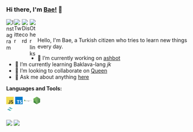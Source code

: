 <!--- SOURCE README https://github.com/anuraghazra/anuraghazra --->

### Hi there, I'm [Bae!](https://bae.codes) 👋

<a href="https://www.instagram.com/bae1dev">
  <img align="left" alt="Instagram" width="21px" src="https://raw.githubusercontent.com/baen/baen/master/asset/instagram.svg" />
</a>
<a href="https://twitter.com/platinbae">
  <img align="left" alt="Twitter" width="21px" src="https://raw.githubusercontent.com/baen/baen/master/asset/twitter.svg" />
</a>
<a href="https://discord.gg/TPrpr76">
  <img align="left" alt="Discord" width="21px" src="https://raw.githubusercontent.com/baen/baen/master/asset/discord.svg" />
</a>
<a href="https://tap.bio/@bae">
  <img align="left" alt="Other links" width="21px" src="https://raw.githubusercontent.com/baen/baen/master/asset/circle-outline.svg" />
</a>

<br />
<br />

Hello, I'm Bae, a Turkish citizen who tries to learn new things every day.

- 🔭 I’m currently working on [ashbot](https://github.com/ashbot)
- 🌱 I’m currently learning Baklava-lang *jk*
- 👯 I’m looking to collaborate on [Queen](https://github.com/baen/queen)
- 💬 Ask me about anything [here](https://github.com/baen/baen/issues)

**Languages and Tools:**  

<code><img height="20" src="https://raw.githubusercontent.com/github/explore/80688e429a7d4ef2fca1e82350fe8e3517d3494d/topics/javascript/javascript.png"></code>
<code><img height="20" src="https://raw.githubusercontent.com/github/explore/80688e429a7d4ef2fca1e82350fe8e3517d3494d/topics/typescript/typescript.png"></code>
<code><img height="20" src="https://raw.githubusercontent.com/github/explore/80688e429a7d4ef2fca1e82350fe8e3517d3494d/topics/mongodb/mongodb.png"></code>
<code><img height="20" src="https://raw.githubusercontent.com/github/explore/80688e429a7d4ef2fca1e82350fe8e3517d3494d/topics/nodejs/nodejs.png"></code>    
<code><img height="20" src="https://raw.githubusercontent.com/github/explore/80688e429a7d4ef2fca1e82350fe8e3517d3494d/topics/tailwind/tailwind.png"></code>    


<a>
  <img align="center" src="https://github-readme-stats.vercel.app/api?username=baen&show_icons=true&include_all_commits=true&hide_border=true&layout=compact" />
</a>

<a>
  <img align="center" src="https://github-readme-stats.vercel.app/api/top-langs/?username=baen&layout=compact&hide_border=true" />
</a>
